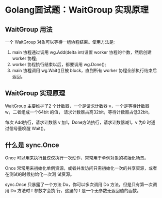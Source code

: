 # Golang面试题：WaitGroup 实现原理

## WaitGroup 用法

一个 WaitGroup 对象可以等待一组协程结束。使用方法是:

1. main 协程通过调用 wg.Add(delta int)设置 worker 协程的个数，然后创建 worker 协程; 
2. worker 协程执行结束以后，都要调用 wg.Done();
3. main 协程调用 wg.Wait()且被 block，直到所有 worker 协程全部执行结束后返回。

## WaitGroup 实现原理

WaitGroup 主要维护了2 个计数器，一个是请求计数器 v，一个是等待计数器 w，二者组成一个64bit 的值， 请求计数器占高32bit，等待计数器占低32bit。

每次 Add执行，请求计数器 v 加1，Done方法执行，请求计数器减1，v 为0 时通过信号量唤醒 Wait()。

## 什么是 sync.Once

Once 可以用来执行且仅仅执行一次动作，常常用于单例对象的初始化场景。

Once 常常用来初始化单例资源，或者并发访问只需初始化一次的共享资源，或者在测试的时候初始化一次测 试资源。

sync.Once 只暴露了一个方法 Do，你可以多次调用 Do 方法，但是只有第一次调用 Do 方法时 f 参数才会执 行，这里的 f 是一个无参数无返回值的函数。
